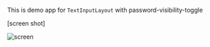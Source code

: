 This is demo app for `TextInputLayout` with password-visibility-toggle

[screen shot]

![screen](https://user-images.githubusercontent.com/44116633/54081337-ceee3480-4346-11e9-8dde-f178a6e75d6a.gif)

